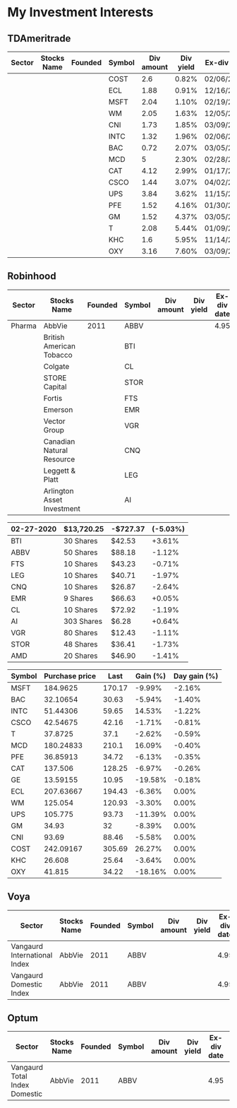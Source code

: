 # My Investment Interests

## TDAmeritrade
| Sector | Stocks Name |  Founded | Symbol  | Div amount|	Div yield|	Ex-div date|	P/E|
|---|---|---|---|---|---|---|---|
||||COST	|2.6	|0.82%	|02/06/2020	|38.72X|
||||ECL	|1.88	|0.91%	|12/16/2019|38.18X|
||||MSFT	|2.04	|1.10%	|02/19/2020	|34.29X|
||||WM	|2.05	|1.63%	|12/05/2019	|32.16X|
||||CNI	|1.73	|1.85%	|03/09/2020	|21.33X|
||||INTC	|1.32	|1.96%	|02/06/2020	|14.24X|
||||BAC	|0.72	|2.07%	|03/05/2020	|12.66X|
||||MCD	|5	|2.30%	|02/28/2020	|27.34X|
||||CAT	|4.12	|2.99%	|01/17/2020|13.26X|
||||CSCO	|1.44	|3.07%	|04/02/2020	|17.05X|
||||UPS	|3.84	|3.62%	|11/15/2019	|20.75X|
||||PFE	|1.52	|4.16%	|01/30/2020	|12.75X|
||||GM	|1.52	|4.37%	|03/05/2020	|7.60X|
||||T	|2.08	|5.44%	|01/09/2020	|20.15X|
||||KHC	|1.6	|5.95%	|11/14/2019	|16.99X|
||||OXY	|3.16|	7.60%	|03/09/2020	|29.86X|

## Robinhood
| Sector | Stocks Name |  Founded | Symbol  | Div amount|	Div yield|	Ex-div date|	P/E|
|---|---|---|---|---|---|---|---|
| Pharma | AbbVie |  2011 |ABBV | | | 4.95 | 17.71 | 
|| British American Tobacco ||BTI | |  || |
||Colgate||CL|| || |
||STORE Capital||STOR|| || |
||Fortis||FTS|| || |
||Emerson||EMR|| || |
||Vector Group||VGR|| || |
||Canadian Natural Resource||CNQ|| || |
||Leggett & Platt||LEG|| || |
||Arlington Asset Investment||AI| || |

|02-27-2020| $13,720.25 | -$727.37 | (-5.03%) |
|---|---|---|---|
|BTI |30 Shares |$42.53 |+3.61%|
|ABBV |50 Shares |$88.18 |-1.12%|
|FTS |10 Shares |$43.23 |-0.71%|
|LEG |10 Shares |$40.71 |-1.97%|
|CNQ |10 Shares |$26.87 |-2.64%|
|EMR |9 Shares |$66.63 |+0.05%|
|CL |10 Shares |$72.92 |-1.19%|
|AI |303 Shares |$6.28 |+0.64%|
|VGR |80 Shares |$12.43 |-1.11%|
|STOR |48 Shares |$36.41 |-1.73%|
|AMD |20 Shares |$46.90 |-1.41%|

|Symbol	|Purchase price	|Last|	Gain (%)	|Day gain (%)|
|---|---|---|---|---|
|MSFT	|184.9625	|170.17	|-9.99%	|-2.16%|
|BAC	|32.10654	|30.63	|-5.94%	|-1.40%|
|INTC	|51.44306	|59.65	|14.53%	|-1.22%|
|CSCO	|42.54675	|42.16	|-1.71%	|-0.81%|
|T	|37.8725	|37.1	|-2.62%	|-0.59%|
|MCD	|180.24833	|210.1	|16.09%	|-0.40%|
|PFE	|36.85913	|34.72	|-6.13%	|-0.35%|
|CAT	|137.506	|128.25	|-6.97%	|-0.26%|
|GE	|13.59155	|10.95	|-19.58%	|-0.18%|
|ECL	|207.63667	|194.43	|-6.36%	|0.00%|
|WM	|125.054	|120.93	|-3.30%	|0.00%|
|UPS	|105.775	|93.73	|-11.39%	|0.00%|
|GM	|34.93	|32	|-8.39%	|0.00%|
|CNI	|93.69	|88.46	|-5.58%	|0.00%|
|COST	|242.09167	|305.69	|26.27%|	0.00%|
|KHC	|26.608	|25.64	|-3.64%	|0.00%|
|OXY	|41.815	|34.22	|-18.16%|0.00%|



## Voya
| Sector | Stocks Name |  Founded | Symbol  | Div amount|	Div yield|	Ex-div date|	P/E|
|---|---|---|---|---|---|---|---|
| Vangaurd International Index | AbbVie |  2011 |ABBV | | | 4.95 | 17.71 | 
| Vangaurd Domestic Index | AbbVie |  2011 |ABBV | | | 4.95 | 17.71 | 

## Optum
| Sector | Stocks Name |  Founded | Symbol  | Div amount|	Div yield|	Ex-div date|	P/E|
|---|---|---|---|---|---|---|---|
| Vangaurd Total Index Domestic | AbbVie |  2011 |ABBV | | | 4.95 | 17.71 | 




